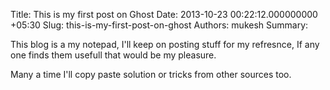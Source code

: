 Title: This is my first post on Ghost
Date: 2013-10-23 00:22:12.000000000 +05:30
Slug: this-is-my-first-post-on-ghost
Authors: mukesh
Summary: 

This blog is a my notepad, I'll keep on posting stuff for my refresnce, If any one finds them usefull  that would be my pleasure. 

Many a time I'll copy paste solution or tricks from other sources too. 
